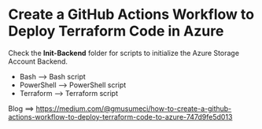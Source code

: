 # Create a GitHub Actions Workflow to Deploy Terraform Code in Azure

Check the **Init-Backend** folder for scripts to initialize the Azure Storage Account Backend.

- Bash --> Bash script
- PowerShell --> PowerShell script
- Terraform --> Terraform script

Blog ==> https://medium.com/@gmusumeci/how-to-create-a-github-actions-workflow-to-deploy-terraform-code-to-azure-747d9fe5d013
